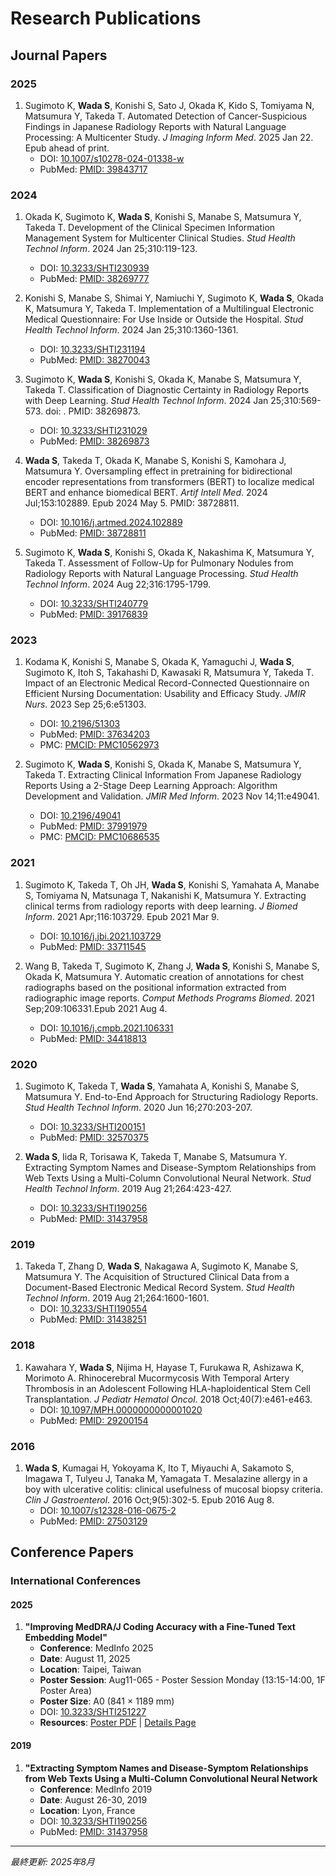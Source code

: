 # Research Publications

## Journal Papers

### 2025
1. Sugimoto K, **Wada S**, Konishi S, Sato J, Okada K, Kido S, Tomiyama N, Matsumura Y, Takeda T. Automated Detection of Cancer-Suspicious Findings in Japanese Radiology Reports with Natural Language Processing: A Multicenter Study. *J Imaging Inform Med*. 2025 Jan 22. Epub ahead of print.
   - DOI: [10.1007/s10278-024-01338-w](https://doi.org/10.1007/s10278-024-01338-w)
   - PubMed: [PMID: 39843717](https://pubmed.ncbi.nlm.nih.gov/39843717/)

### 2024

1. Okada K, Sugimoto K, **Wada S**, Konishi S, Manabe S, Matsumura Y, Takeda T. Development of the Clinical Specimen Information Management System for Multicenter Clinical Studies. *Stud Health Technol Inform*. 2024 Jan 25;310:119-123.
   - DOI: [10.3233/SHTI230939](https://doi.org/10.3233/shti230939)
   - PubMed: [PMID: 38269777](https://pubmed.ncbi.nlm.nih.gov/38269777/)

2. Konishi S, Manabe S, Shimai Y, Namiuchi Y, Sugimoto K, **Wada S**, Okada K, Matsumura Y, Takeda T. Implementation of a Multilingual Electronic Medical Questionnaire: For Use Inside or Outside the Hospital. *Stud Health Technol Inform*. 2024 Jan 25;310:1360-1361.
   - DOI: [10.3233/SHTI231194](https://doi.org/10.3233/shti231029)
   - PubMed: [PMID: 38270043](https://pubmed.ncbi.nlm.nih.gov/38270043/)

3. Sugimoto K, **Wada S**, Konishi S, Okada K, Manabe S, Matsumura Y, Takeda T. Classification of Diagnostic Certainty in Radiology Reports with Deep Learning. *Stud Health Technol Inform*. 2024 Jan 25;310:569-573. doi: . PMID: 38269873.
   - DOI: [10.3233/SHTI231029](https://doi.org/10.3233/shti231194)
   - PubMed: [PMID: 38269873](https://pubmed.ncbi.nlm.nih.gov/38269873/)

4. **Wada S**, Takeda T, Okada K, Manabe S, Konishi S, Kamohara J, Matsumura Y. Oversampling effect in pretraining for bidirectional encoder representations from transformers (BERT) to localize medical BERT and enhance biomedical BERT. *Artif Intell Med*. 2024 Jul;153:102889. Epub 2024 May 5. PMID: 38728811.
   - DOI: [10.1016/j.artmed.2024.102889](https://doi.org/10.1016/j.artmed.2024.102889)
   - PubMed: [PMID: 38728811](https://pubmed.ncbi.nlm.nih.gov/38728811/)

5. Sugimoto K, **Wada S**, Konishi S, Okada K, Nakashima K, Matsumura Y, Takeda T. Assessment of Follow-Up for Pulmonary Nodules from Radiology Reports with Natural Language Processing. *Stud Health Technol Inform*. 2024 Aug 22;316:1795-1799.
   - DOI: [10.3233/SHTI240779](https://doi.org/10.3233/shti240779)
   - PubMed: [PMID: 39176839](https://pubmed.ncbi.nlm.nih.gov/39176839/)

### 2023
1. Kodama K, Konishi S, Manabe S, Okada K, Yamaguchi J, **Wada S**, Sugimoto K, Itoh S, Takahashi D, Kawasaki R, Matsumura Y, Takeda T. Impact of an Electronic Medical Record-Connected Questionnaire on Efficient Nursing Documentation: Usability and Efficacy Study. *JMIR Nurs*. 2023 Sep 25;6:e51303.
   - DOI: [10.2196/51303](https://doi.org/10.2196/51303)
   - PubMed: [PMID: 37634203](https://pubmed.ncbi.nlm.nih.gov/37634203/)
   - PMC: [PMCID: PMC10562973](https://pmc.ncbi.nlm.nih.gov/articles/PMC10562973/)

2. Sugimoto K, **Wada S**, Konishi S, Okada K, Manabe S, Matsumura Y, Takeda T. Extracting Clinical Information From Japanese Radiology Reports Using a 2-Stage Deep Learning Approach: Algorithm Development and Validation. *JMIR Med Inform*. 2023 Nov 14;11:e49041.
   - DOI: [10.2196/49041](https://doi.org/10.2196/49041)
   - PubMed: [PMID: 37991979](https://pubmed.ncbi.nlm.nih.gov/37991979/)
   - PMC: [PMCID: PMC10686535](https://pmc.ncbi.nlm.nih.gov/articles/PMC10686535/)

### 2021
1. Sugimoto K, Takeda T, Oh JH, **Wada S**, Konishi S, Yamahata A, Manabe S, Tomiyama N, Matsunaga T, Nakanishi K, Matsumura Y. Extracting clinical terms from radiology reports with deep learning. *J Biomed Inform*. 2021 Apr;116:103729. Epub 2021 Mar 9.
   - DOI: [10.1016/j.jbi.2021.103729](https://doi.org/10.1016/j.jbi.2021.103729)
   - PubMed: [PMID: 33711545](https://pubmed.ncbi.nlm.nih.gov/33711545/)

2. Wang B, Takeda T, Sugimoto K, Zhang J, **Wada S**, Konishi S, Manabe S, Okada K, Matsumura Y. Automatic creation of annotations for chest radiographs based on the positional information extracted from radiographic image reports. *Comput Methods Programs Biomed*. 2021 Sep;209:106331.Epub 2021 Aug 4.
   - DOI: [10.1016/j.cmpb.2021.106331](https://doi.org/10.1016/j.cmpb.2021.106331)
   - PubMed: [PMID: 34418813](https://pubmed.ncbi.nlm.nih.gov/34418813/)

### 2020
1. Sugimoto K, Takeda T, **Wada S**, Yamahata A, Konishi S, Manabe S, Matsumura Y. End-to-End Approach for Structuring Radiology Reports. *Stud Health Technol Inform*. 2020 Jun 16;270:203-207.
   - DOI: [10.3233/SHTI200151](https://doi.org/10.3233/shti200151)
   - PubMed: [PMID: 32570375](https://pubmed.ncbi.nlm.nih.gov/32570375/)

2. **Wada S**, Iida R, Torisawa K, Takeda T, Manabe S, Matsumura Y. Extracting Symptom Names and Disease-Symptom Relationships from Web Texts Using a Multi-Column Convolutional Neural Network. *Stud Health Technol Inform*. 2019 Aug 21;264:423-427.
   - DOI: [10.3233/SHTI190256](https://doi.org/10.3233/shti190256)
   - PubMed: [PMID: 31437958](https://pubmed.ncbi.nlm.nih.gov/31437958/)

### 2019
1. Takeda T, Zhang D, **Wada S**, Nakagawa A, Sugimoto K, Manabe S, Matsumura Y. The Acquisition of Structured Clinical Data from a Document-Based Electronic Medical Record System. *Stud Health Technol Inform*. 2019 Aug 21;264:1600-1601.
   - DOI: [10.3233/SHTI190554](https://doi.org/10.3233/shti190256)
   - PubMed: [PMID: 31438251](https://pubmed.ncbi.nlm.nih.gov/31438251/)

### 2018
1. Kawahara Y, **Wada S**, Nijima H, Hayase T, Furukawa R, Ashizawa K, Morimoto A. Rhinocerebral Mucormycosis With Temporal Artery Thrombosis in an Adolescent Following HLA-haploidentical Stem Cell Transplantation. *J Pediatr Hematol Oncol*. 2018 Oct;40(7):e461-e463.
   - DOI: [10.1097/MPH.0000000000001020](https://doi.org/10.1097/mph.0000000000001020)
   - PubMed: [PMID: 29200154](https://pubmed.ncbi.nlm.nih.gov/29200154/)

### 2016
1. **Wada S**, Kumagai H, Yokoyama K, Ito T, Miyauchi A, Sakamoto S, Imagawa T, Tulyeu J, Tanaka M, Yamagata T. Mesalazine allergy in a boy with ulcerative colitis: clinical usefulness of mucosal biopsy criteria. *Clin J Gastroenterol*. 2016 Oct;9(5):302-5. Epub 2016 Aug 8.
   - DOI: [10.1007/s12328-016-0675-2](https://doi.org/10.1007/s12328-016-0675-2)
   - PubMed: [PMID: 27503129](https://pubmed.ncbi.nlm.nih.gov/27503129/)

## Conference Papers

### International Conferences

#### 2025
1. **"Improving MedDRA/J Coding Accuracy with a Fine-Tuned Text Embedding Model"**
   - **Conference**: MedInfo 2025
   - **Date**: August 11, 2025
   - **Location**: Taipei, Taiwan
   - **Poster Session**: Aug11-065 - Poster Session Monday (13:15-14:00, 1F Poster Area)
   - **Poster Size**: A0 (841 × 1189 mm)
   - DOI: [10.3233/SHTI251227](https://doi.org/10.3233/SHTI251227)
   - **Resources**: [Poster PDF](../assets/posters/wada_medinfo2025_poster.pdf) | [Details Page](../research/presentations/20250811_medinfo2025_poster.md)

#### 2019
1. **"Extracting Symptom Names and Disease-Symptom Relationships from Web Texts Using a Multi-Column Convolutional Neural Network**
   - **Conference**: MedInfo 2019
   - **Date**: August 26-30, 2019
   - **Location**: Lyon, France
   - DOI: [10.3233/SHTI190256](https://doi.org/10.3233/SHTI190256)
   - PubMed: [PMID: 31437958](https://pubmed.ncbi.nlm.nih.gov/31437958/)


---
*最終更新: 2025年8月*
